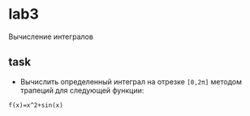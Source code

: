 # lab3

Вычисление интегралов

## task

- Вычислить определенный интеграл на отрезке `[0,2π]` методом трапеций для
  следующей функции:

```
f(x)=x^2+sin(x)
```
